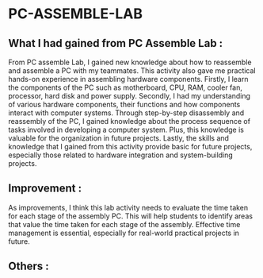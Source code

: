 # PC-ASSEMBLE-LAB

## What I had gained from PC Assemble Lab :
From PC assemble Lab, I gained new knowledge about how to reassemble and assemble a PC with my teammates. This activity also gave me practical hands-on experience in assembling hardware components. Firstly, I learn the components of the PC such as motherboard, CPU, RAM,  cooler fan, processor, hard disk and power supply. Secondly, I had my understanding of various hardware components, their functions and how components interact with computer systems. Through step-by-step disassembly and reassembly of the PC, I gained knowledge about the process sequence of tasks involved in developing a computer system. Plus, this knowledge is valuable for the organization in future projects. Lastly, the skills and knowledge that I gained from this activity provide basic for future projects, especially those related to hardware integration and system-building projects.

## Improvement :
As improvements, I think this lab activity needs to evaluate the time taken for each stage of the assembly PC. This will help students to identify areas that value the time taken for each stage of the assembly.
Effective time management is essential, especially for real-world  practical projects in future. 

## Others :

